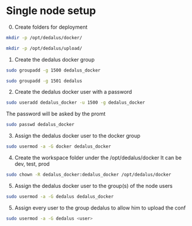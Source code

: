# Single node setup

0. Create folders for deployment

```bash
mkdir -p /opt/dedalus/docker/
```
```bash
mkdir -p /opt/dedalus/upload/
```

1. Create the dedalus docker group

```bash
sudo groupadd -g 1500 dedalus_docker
```

```bash
sudo groupadd -g 1501 dedalus
```

2. Create the dedalus docker user with a password
```bash
sudo useradd dedalus_docker -u 1500 -g dedalus_docker
```

The password will be asked by the promt
```bash
sudo passwd dedalus_docker
```

3. Assign the dedalus docker user to the docker group
```bash
sudo usermod -a -G docker dedalus_docker  
```

4. Create the workspace folder under the /opt/dedalus/docker
It can be dev, test, prod

```bash
sudo chown -R dedalus_docker:dedalus_docker /opt/dedalus/docker
```

5. Assign the dedalus docker user to the group(s) of the node users

```bash
sudo usermod -a -G dedalus dedalus_docker 
```

5. Assign every user to the group dedalus to allow him to upload the conf

```bash
sudo usermod -a -G dedalus <user> 
```
